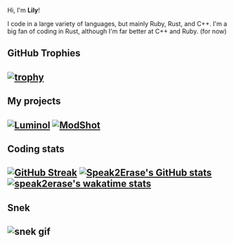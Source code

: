 Hi, I'm **Lily**!

I code in a large variety of languages, but mainly Ruby, Rust, and C++. I'm a big fan of coding in Rust, although I'm far better at C++ and Ruby. (for now)

GitHub Trophies
---
[![trophy](https://github-profile-trophy.vercel.app/?username=speak2erase&theme=gitdimmed&column=-1)](https://github.com/ryo-ma/github-profile-trophy)
---

My projects
---
[![Luminol](https://github-readme-stats.vercel.app/api/pin/?username=Speak2Erase&repo=Luminol&theme=dark)](https://github.com/Speak2Erase/Luminol)
[![ModShot](https://github-readme-stats.vercel.app/api/pin/?username=Astrabit-ST&repo=ModShot-Core&theme=dark)](https://github.com/Astrabit-ST/ModShot-Core)
---

Coding stats
---
[![GitHub Streak](https://github-readme-streak-stats.herokuapp.com?user=Speak2Erase&date_format=M%20j%5B%2C%20Y%5D&theme=dark&count_private=true&include_all_commits=true)](https://github.com/Speak2Erase)
[![Speak2Erase's GitHub stats](https://github-readme-stats.anuraghazra1.vercel.app/api?username=Speak2Erase&count_private=true&include_all_commits=true&show_icons=true&theme=dark)](https://github.com/Speak2Erase)
[![speak2erase's wakatime stats](https://github-readme-stats.vercel.app/api/wakatime?username=Speak2Erase&theme=dark&layout=compact&langs_count=10)](https://github.com/anuraghazra/github-readme-stats)
---

Snek
---
![snek gif](https://github.com/Speak2Erase/Speak2Erase/blob/output/github-contribution-grid-snake.svg)
---
